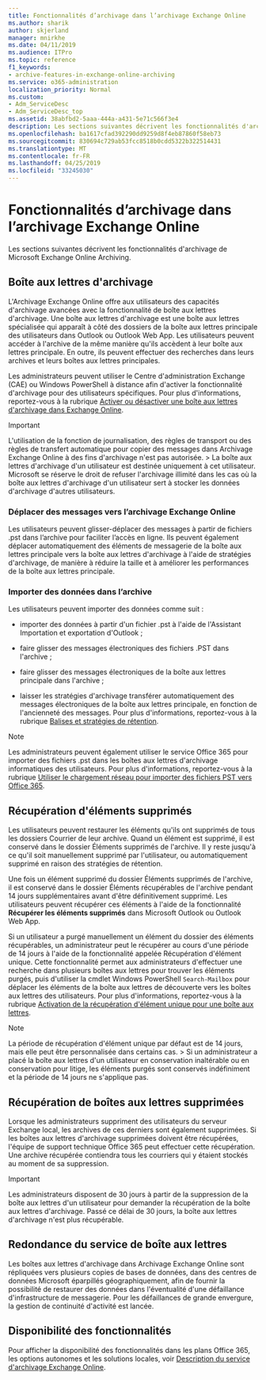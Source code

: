 ```yaml
---
title: Fonctionnalités d’archivage dans l’archivage Exchange Online
ms.author: sharik
author: skjerland
manager: mnirkhe
ms.date: 04/11/2019
ms.audience: ITPro
ms.topic: reference
f1_keywords:
- archive-features-in-exchange-online-archiving
ms.service: o365-administration
localization_priority: Normal
ms.custom:
- Adm_ServiceDesc
- Adm_ServiceDesc_top
ms.assetid: 38abfbd2-5aaa-444a-a431-5e71c566f3e4
description: Les sections suivantes décrivent les fonctionnalités d'archivage de Microsoft Exchange Online Archiving.
ms.openlocfilehash: ba1617cfad392290dd9259d8f4eb87860f58eb73
ms.sourcegitcommit: 830694c729ab53fcc8518b0cdd5322b322514431
ms.translationtype: MT
ms.contentlocale: fr-FR
ms.lasthandoff: 04/25/2019
ms.locfileid: "33245030"
---
```

# <a name="archive-features-in-exchange-online-archiving"></a>Fonctionnalités d’archivage dans l’archivage Exchange Online

Les sections suivantes décrivent les fonctionnalités d'archivage de Microsoft Exchange Online Archiving.
  
## <a name="archive-mailbox"></a>Boîte aux lettres d'archivage

L'Archivage Exchange Online offre aux utilisateurs des capacités d'archivage avancées avec la fonctionnalité de boîte aux lettres d'archivage. Une boîte aux lettres d'archivage est une boîte aux lettres spécialisée qui apparaît à côté des dossiers de la boîte aux lettres principale des utilisateurs dans Outlook ou Outlook Web App. Les utilisateurs peuvent accéder à l'archive de la même manière qu'ils accèdent à leur boîte aux lettres principale. En outre, ils peuvent effectuer des recherches dans leurs archives et leurs boîtes aux lettres principales.
  
Les administrateurs peuvent utiliser le Centre d'administration Exchange (CAE) ou Windows PowerShell à distance afin d'activer la fonctionnalité d'archivage pour des utilisateurs spécifiques. Pour plus d'informations, reportez-vous à la rubrique [Activer ou désactiver une boîte aux lettres d'archivage dans Exchange Online](https://go.microsoft.com/fwlink/p/?LinkId=404425).
  
> [!IMPORTANT]
>  L'utilisation de la fonction de journalisation, des règles de transport ou des règles de transfert automatique pour copier des messages dans Archivage Exchange Online à des fins d'archivage n'est pas autorisée. >  La boîte aux lettres d'archivage d'un utilisateur est destinée uniquement à cet utilisateur. Microsoft se réserve le droit de refuser l'archivage illimité dans les cas où la boîte aux lettres d'archivage d'un utilisateur sert à stocker les données d'archivage d'autres utilisateurs. 
  
### <a name="move-messages-to-exchange-online-archiving"></a>Déplacer des messages vers l’archivage Exchange Online

Les utilisateurs peuvent glisser-déplacer des messages à partir de fichiers .pst dans l’archive pour faciliter l’accès en ligne. Ils peuvent également déplacer automatiquement des éléments de messagerie de la boîte aux lettres principale vers la boîte aux lettres d'archivage à l'aide de stratégies d'archivage, de manière à réduire la taille et à améliorer les performances de la boîte aux lettres principale. 
  
### <a name="import-data-to-the-archive"></a>Importer des données dans l’archive

Les utilisateurs peuvent importer des données comme suit :
  
- importer des données à partir d'un fichier .pst à l'aide de l'Assistant Importation et exportation d'Outlook ;
    
- faire glisser des messages électroniques des fichiers .PST dans l'archive ;
    
- faire glisser des messages électroniques de la boîte aux lettres principale dans l'archive ;
    
- laisser les stratégies d'archivage transférer automatiquement des messages électroniques de la boîte aux lettres principale, en fonction de l'ancienneté des messages. Pour plus d'informations, reportez-vous à la rubrique [Balises et stratégies de rétention](https://go.microsoft.com/fwlink/p/?LinkId=314153).
    
> [!NOTE]
> Les administrateurs peuvent également utiliser le service Office 365 pour importer des fichiers .pst dans les boîtes aux lettres d'archivage informatiques des utilisateurs. Pour plus d'informations, reportez-vous à la rubrique [Utiliser le chargement réseau pour importer des fichiers PST vers Office 365](https://go.microsoft.com/fwlink/p/?linkid=823074). 
  
## <a name="deleted-item-recovery"></a>Récupération d'éléments supprimés

Les utilisateurs peuvent restaurer les éléments qu'ils ont supprimés de tous les dossiers Courrier de leur archive. Quand un élément est supprimé, il est conservé dans le dossier Éléments supprimés de l'archive. Il y reste jusqu'à ce qu'il soit manuellement supprimé par l'utilisateur, ou automatiquement supprimé en raison des stratégies de rétention.
  
Une fois un élément supprimé du dossier Éléments supprimés de l'archive, il est conservé dans le dossier Éléments récupérables de l'archive pendant 14 jours supplémentaires avant d'être définitivement supprimé. Les utilisateurs peuvent récupérer ces éléments à l'aide de la fonctionnalité **Récupérer les éléments supprimés** dans Microsoft Outlook ou Outlook Web App. 
  
Si un utilisateur a purgé manuellement un élément du dossier des éléments récupérables, un administrateur peut le récupérer au cours d'une période de 14 jours à l'aide de la fonctionnalité appelée Récupération d'élément unique. Cette fonctionnalité permet aux administrateurs d'effectuer une recherche dans plusieurs boîtes aux lettres pour trouver les éléments purgés, puis d'utiliser la cmdlet Windows PowerShell  `Search-Mailbox` pour déplacer les éléments de la boîte aux lettres de découverte vers les boîtes aux lettres des utilisateurs. Pour plus d'informations, reportez-vous à la rubrique [Activation de la récupération d'élément unique pour une boîte aux lettres](https://go.microsoft.com/fwlink/p/?LinkId=314155).
  
> [!NOTE]
>  La période de récupération d'élément unique par défaut est de 14 jours, mais elle peut être personnalisée dans certains cas. >  Si un administrateur a placé la boîte aux lettres d'un utilisateur en conservation inaltérable ou en conservation pour litige, les éléments purgés sont conservés indéfiniment et la période de 14 jours ne s'applique pas. 
  
## <a name="deleted-mailbox-recovery"></a>Récupération de boîtes aux lettres supprimées

Lorsque les administrateurs suppriment des utilisateurs du serveur Exchange local, les archives de ces derniers sont également supprimées. Si les boîtes aux lettres d'archivage supprimées doivent être récupérées, l'équipe de support technique Office 365 peut effectuer cette récupération. Une archive récupérée contiendra tous les courriers qui y étaient stockés au moment de sa suppression.
  
> [!IMPORTANT]
> Les administrateurs disposent de 30 jours à partir de la suppression de la boîte aux lettres d'un utilisateur pour demander la récupération de la boîte aux lettres d'archivage. Passé ce délai de 30 jours, la boîte aux lettres d'archivage n'est plus récupérable. 
  
## <a name="mailbox-service-redundancy"></a>Redondance du service de boîte aux lettres

Les boîtes aux lettres d'archivage dans Archivage Exchange Online sont répliquées vers plusieurs copies de bases de données, dans des centres de données Microsoft éparpillés géographiquement, afin de fournir la possibilité de restaurer des données dans l'éventualité d'une défaillance d'infrastructure de messagerie. Pour les défaillances de grande envergure, la gestion de continuité d'activité est lancée. 
  
## <a name="feature-availability"></a>Disponibilité des fonctionnalités

Pour afficher la disponibilité des fonctionnalités dans les plans Office 365, les options autonomes et les solutions locales, voir [Description du service d'archivage Exchange Online](exchange-online-archiving-service-description.md).
  
